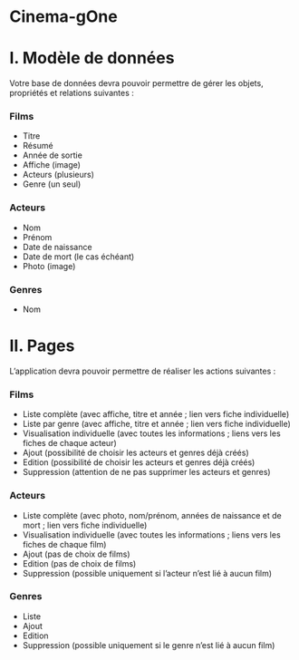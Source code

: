 # Cinema-gOne

<h1>I. Modèle de données</h1> 

<p>
  Votre base de données devra pouvoir permettre de gérer les objets, propriétés et relations
  suivantes :
</p>

<h3>Films</h3>
<ul>
  <li>Titre</li>
  <li>Résumé</li>
  <li>Année de sortie</li>
  <li>Affiche (image)</li>
  <li>Acteurs (plusieurs)</li>
  <li>Genre (un seul)</li>
</ul>
<h3>Acteurs</h3>
<ul>
  <li>Nom</li>
  <li>Prénom</li>
  <li>Date de naissance</li>
  <li>Date de mort (le cas échéant)</li>
  <li>Photo (image)</li>
</ul>
<h3>Genres</h3>
<ul>
  <li>Nom</li>
</ul>   
<h1>II. Pages</h1> 
L’application devra pouvoir permettre de réaliser les actions suivantes :

<h3>Films</h3>
<ul>
  <li>Liste complète (avec affiche, titre et année ; lien vers fiche individuelle)</li>
  <li>Liste par genre (avec affiche, titre et année ; lien vers fiche individuelle)</li>
  <li>Visualisation individuelle (avec toutes les informations ; liens vers les fiches
de chaque acteur)</li>
  <li>Ajout (possibilité de choisir les acteurs et genres déjà créés)</li>
  <li>Edition (possibilité de choisir les acteurs et genres déjà créés)</li>
  <li>Suppression (attention de ne pas supprimer les acteurs et genres)</li>
</ul>
<h3>Acteurs</h3>
<ul>
  <li>Liste complète (avec photo, nom/prénom, années de naissance et de mort ;
lien vers fiche individuelle)</li>
  <li>Visualisation individuelle (avec toutes les informations ; liens vers les fiches
de chaque film)</li>
  <li>Ajout (pas de choix de films)</li>
  <li>Edition (pas de choix de films)</li>
  <li>Suppression (possible uniquement si l’acteur n’est lié à aucun film)</li>
</ul>
<h3>Genres</h3>
<ul>
  <li>Liste</li>
  <li>Ajout</li>
  <li>Edition</li>
  <li>Suppression (possible uniquement si le genre n’est lié à aucun film)</li>
</ul>

